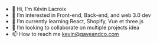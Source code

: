 - 👋 Hi, I’m Kévin Lacroix
- 👀 I’m interested in Front-end, Back-end, and web 3.0 dev
- 🌱 I’m currently learning React, Shopify, Vue et three.js 
- 💞️ I’m looking to collaborate on multiple projects idea
- 📫 How to reach me kevin@gaveandco.com

<!---
KLacroix-Hub/KLacroix-Hub is a ✨ special ✨ repository because its `README.md` (this file) appears on your GitHub profile.
You can click the Preview link to take a look at your changes.
--->
